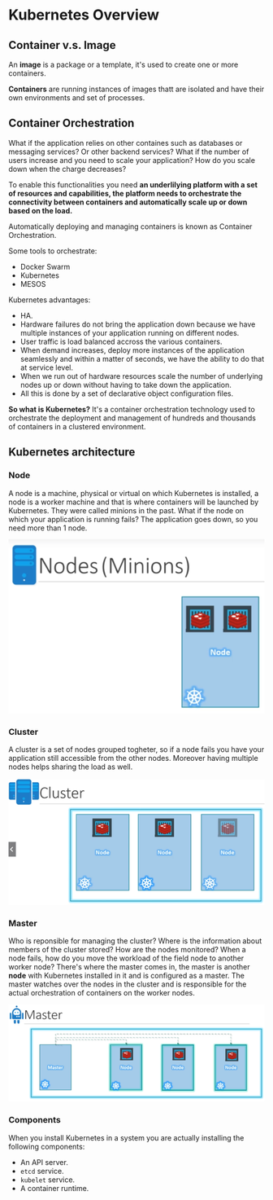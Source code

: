 # Kubernetes Overview

## Container v.s. Image

An **image** is a package or a template, it's used to create one or more containers.

**Containers** are running instances of images thatt are isolated and have their own environments and set of processes.

## Container Orchestration

What if the application relies on other containes such as databases or messaging services? Or other backend services? What if the number of users increase and you need to scale your application? How do you scale down when the charge decreases?

To enable this functionalities you need **an underlilying platform with a set of resources and capabilities, the platform needs to orchestrate the connectivity between containers and automatically scale up or down based on the load.**

Automatically deploying and managing containers is known as Container Orchestration.

Some tools to orchestrate:

- Docker Swarm
- Kubernetes
- MESOS

Kubernetes advantages:

- HA.
- Hardware failures do not bring the application down because we have multiple instances of your application running on different nodes.
- User traffic is load balanced accross the various containers.
- When demand increases, deploy more instances of the application seamlessly and within a matter of seconds, we have the ability to do that at service level.
- When we run out of hardware resources scale the number of underlying nodes up or down without having to take down the application.
- All this is done by a set of declarative object configuration files.

**So what is Kubernetes?** It's a container orchestration technology used to orchestrate the deployment and management of hundreds and thousands of containers in a clustered environment.

## Kubernetes architecture

### Node

A node is a machine, physical or virtual on which Kubernetes is installed, a node is a worker machine and that is where containers will be launched by Kubernetes. They were called minions in the past. What if the node on which your application is running fails? The application goes down, so you need more than 1 node.

![](../assets/img/node.png "Nodes")

### Cluster

A cluster is a set of nodes grouped togheter, so if a node fails you have your application still accessible from the other nodes. Moreover having multiple nodes helps sharing the load as well.

![](../assets/img/cluster.png "Cluster")

### Master

Who is reponsible for managing the cluster? Where is the information about members of the cluster stored? How are the nodes monitored? When a node fails, how do you move the workload of the field node to another worker node? There's where the master comes in, the master is another **node** with Kubernetes installed in it and is configured as a master. The master watches over the nodes in the cluster and is responsible for the actual orchestration of containers on the worker nodes.

![](../assets/img/master.png "Master")

### Components

When you install Kubernetes in a system you are actually installing the following components:

- An API server.
- `etcd` service.
- `kubelet` service.
- A container runtime.